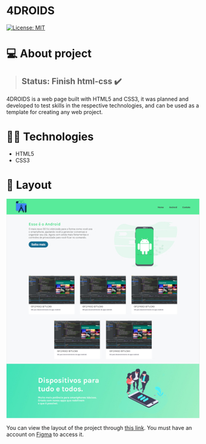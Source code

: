 # 4DROIDS

[![License: MIT](https://img.shields.io/badge/License-MIT-green.svg)](https://github.com/Icaro2003/4droids/blob/master/LICENSE)

# 💻 About project
> ## Status: Finish html-css ✔️
4DROIDS is a web page built with HTML5 and CSS3, it was planned and developed to test skills in the respective technologies, and can be used as a template for creating any web project.

# 👨‍💻 Technologies
- HTML5
- CSS3

# 🔖 Layout

[![4DROIDS](https://github.com/Icaro2003/4droids/blob/master/.github/4droids.JPG)](https://github.com/Icaro2003/4droids/blob/master/.github/4droids.JPG)

You can view the layout of the project through [this link](https://www.figma.com/file/2AHQAefBlSaUVGI61sI2sZ/4DROIDS). You must have an account on [Figma](https://figma.com) to access it.